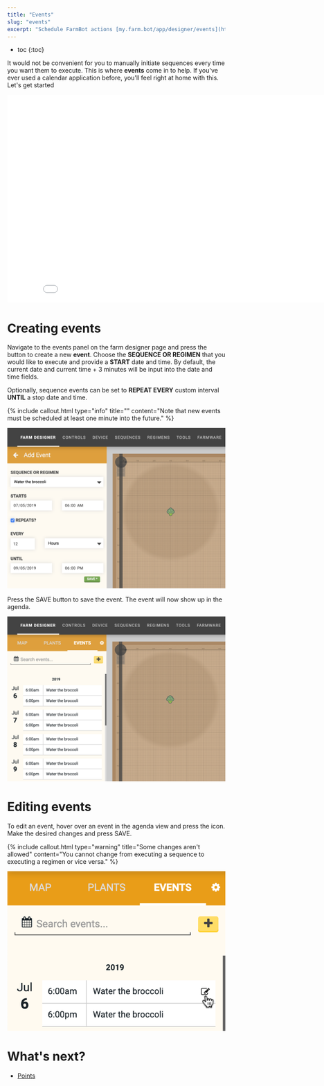 ```yaml
---
title: "Events"
slug: "events"
excerpt: "Schedule FarmBot actions [my.farm.bot/app/designer/events](https://my.farm.bot/app/designer/events)"
---
```


* toc
{:toc}

It would not be convenient for you to manually initiate sequences every time you want them to execute. This is where **events** come in to help. If you've ever used a calendar application before, you'll feel right at home with this. Let's get started

<iframe class="embedly-embed" src="//cdn.embedly.com/widgets/media.html?url=http%3A%2F%2Fwww.youtube.com%2Fwatch%3Fv%3Dvwnsr8zelaY&src=http%3A%2F%2Fwww.youtube.com%2Fembed%2Fvwnsr8zelaY&type=text%2Fhtml&key=f2aa6fc3595946d0afc3d76cbbd25dc3&schema=youtube" width="854" height="480" scrolling="no" frameborder="0" allow="autoplay; fullscreen" allowfullscreen="true"></iframe>



# Creating events

Navigate to the events panel on the farm designer page and press the <span class="fb-button fb-yellow"><i class="fa fa-plus"></i></span> button to create a new **event**. Choose the **SEQUENCE OR REGIMEN** that you would like to execute and provide a **START** date and time. By default, the current date and current time + 3 minutes will be input into the date and time fields.

Optionally, sequence events can be set to **REPEAT EVERY** custom interval **UNTIL** a stop date and time.

{%
include callout.html
type="info"
title=""
content="Note that new events must be scheduled at least one minute into the future."
%}



![Screen Shot 2019-07-05 at 9.00.37 PM.png](Screen_Shot_2019-07-05_at_9.00.37_PM.png)

Press the <span class="fb-button fb-green">SAVE</span> button to save the event. The event will now show up in the agenda.

![Screen Shot 2019-07-05 at 9.03.32 PM.png](Screen_Shot_2019-07-05_at_9.03.32_PM.png)



# Editing events

To edit an event, hover over an event in the agenda view and press the <i class="fa fa-edit"></i> icon. Make the desired changes and press <span class="fb-button fb-green">SAVE</span>.

{%
include callout.html
type="warning"
title="Some changes aren't allowed"
content="You cannot change from executing a sequence to executing a regimen or vice versa."
%}



![Screen Shot 2019-07-05 at 9.09.53 PM.png](Screen_Shot_2019-07-05_at_9.09.53_PM.png)


# What's next?

 * [Points](../farm-designer/points.md)
